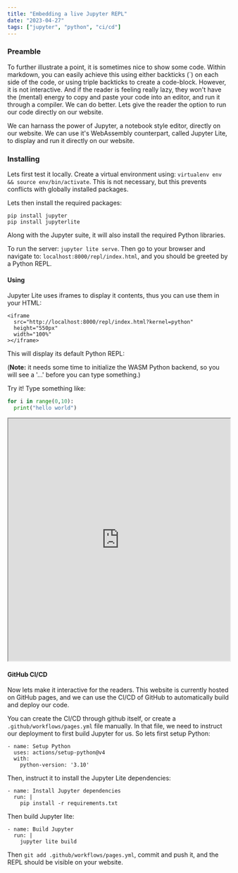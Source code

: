 ```yaml
---
title: "Embedding a live Jupyter REPL"
date: "2023-04-27"
tags: ["jupyter", "python", "ci/cd"]
---
```


### Preamble

To further illustrate a point, it is sometimes nice to show some code. Within markdown, you can easily achieve this using either backticks (\`) on each side of the code, or using triple backticks to create a code-block.
However, it is not interactive. And if the reader is feeling really lazy, they won't have the (mental) energy to copy and paste your code into an editor, and run it through a compiler. We can do better. Lets give the reader
the option to run our code directly on our website.

We can harnass the power of Jupyter, a notebook style editor, directly on our website. We can use it's WebAssembly counterpart, called Jupyter Lite, to display and run it directly on our website.

### Installing
Lets first test it locally. Create a virtual environment using: `virtualenv env && source env/bin/activate`. This is not necessary, but this prevents conflicts with globally installed packages.

Lets then install the required packages:

```
pip install jupyter
pip install jupyterlite
```

Along with the Jupyter suite, it will also install the required Python libraries.


To run the server: `jupyter lite serve`. Then go to your browser and navigate to: `localhost:8000/repl/index.html`, and you should be greeted by a Python REPL.


#### Using
Jupyter Lite uses iframes to display it contents, thus you can use them in your HTML:
```
<iframe
  src="http://localhost:8000/repl/index.html?kernel=python"
  height="550px"
  width="100%"
></iframe>
```

This will display its default Python REPL:

(**Note:** it needs some time to initialize the WASM Python backend, so you will see a '...' before you can type something.)

Try it! Type something like:
```python
for i in range(0,10):
  print("hello world")
```

<iframe
  src="http://localhost:8000/repl/index.html?kernel=python"
  height="550px"
  width="100%"
></iframe>


#### GitHub CI/CD
Now lets make it interactive for the readers. This website is currently hosted on GitHub pages, and we can use the CI/CD of GitHub to automatically build and deploy our code.

You can create the CI/CD through github itself, or create a `.github/workflows/pages.yml` file manually. In that file, we need to instruct our deployment to first build Jupyter for us. So lets first setup Python:

```
- name: Setup Python
  uses: actions/setup-python@v4
  with:
    python-version: '3.10'
```

Then, instruct it to install the Jupyter Lite dependencies: 

```
- name: Install Jupyter dependencies
  run: |
    pip install -r requirements.txt
```

Then build Jupyter lite:

```
- name: Build Jupyter 
  run: |
    jupyter lite build
```

Then `git add .github/workflows/pages.yml`, commit and push it, and the REPL should be visible on your website.

